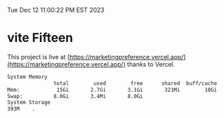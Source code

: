 Tue Dec 12 11:00:22 PM EST 2023

# vite Fifteen


This project is live at [https://marketingpreference.vercel.app/](https://marketingpreference.vercel.app/) thanks to Vercel.

```bash
System Memory
               total        used        free      shared  buff/cache   available
Mem:            15Gi       2.7Gi       3.1Gi       321Mi        10Gi        12Gi
Swap:          8.0Gi       3.4Mi       8.0Gi
System Storage
393M	.
```
